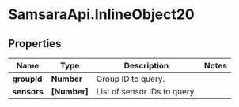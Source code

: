 # SamsaraApi.InlineObject20

## Properties
Name | Type | Description | Notes
------------ | ------------- | ------------- | -------------
**groupId** | **Number** | Group ID to query. | 
**sensors** | **[Number]** | List of sensor IDs to query. | 


